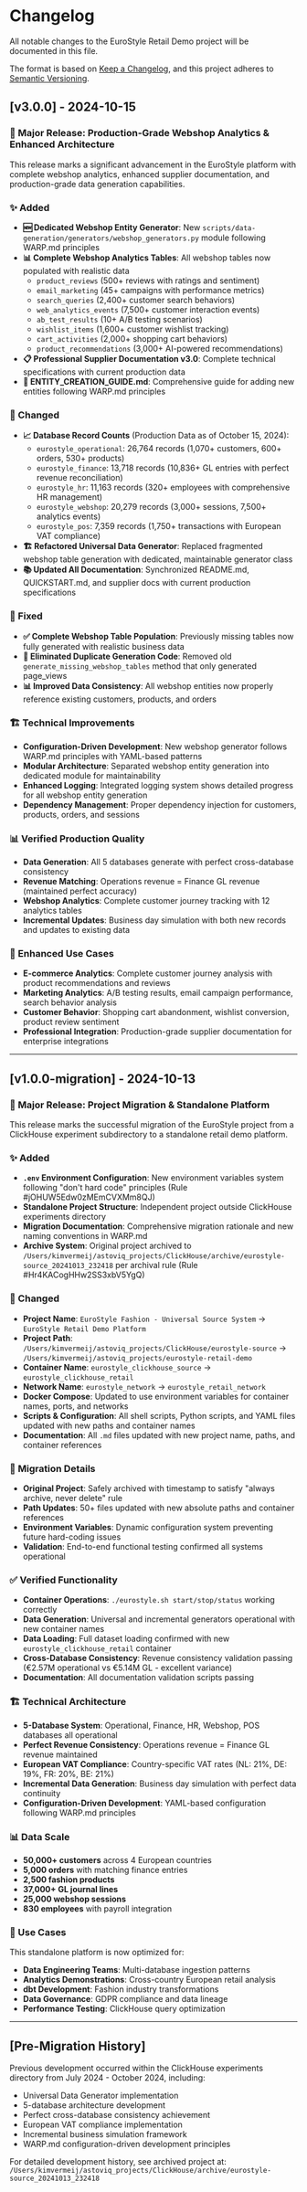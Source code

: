 # Changelog

All notable changes to the EuroStyle Retail Demo project will be documented in this file.

The format is based on [Keep a Changelog](https://keepachangelog.com/en/1.0.0/),
and this project adheres to [Semantic Versioning](https://semver.org/spec/v2.0.0.html).

## [v3.0.0] - 2024-10-15

### 🎯 Major Release: Production-Grade Webshop Analytics & Enhanced Architecture

This release marks a significant advancement in the EuroStyle platform with complete webshop analytics, enhanced supplier documentation, and production-grade data generation capabilities.

### ✨ Added
- **🆕 Dedicated Webshop Entity Generator**: New `scripts/data-generation/generators/webshop_generators.py` module following WARP.md principles
- **📊 Complete Webshop Analytics Tables**: All webshop tables now populated with realistic data
  - `product_reviews` (500+ reviews with ratings and sentiment)
  - `email_marketing` (45+ campaigns with performance metrics)
  - `search_queries` (2,400+ customer search behaviors)
  - `web_analytics_events` (7,500+ customer interaction events)
  - `ab_test_results` (10+ A/B testing scenarios)
  - `wishlist_items` (1,600+ customer wishlist tracking)
  - `cart_activities` (2,000+ shopping cart behaviors)
  - `product_recommendations` (3,000+ AI-powered recommendations)
- **📋 Professional Supplier Documentation v3.0**: Complete technical specifications with current production data
- **🔧 ENTITY_CREATION_GUIDE.md**: Comprehensive guide for adding new entities following WARP.md principles

### 🔧 Changed
- **📈 Database Record Counts** (Production Data as of October 15, 2024):
  - `eurostyle_operational`: 26,764 records (1,070+ customers, 600+ orders, 530+ products)
  - `eurostyle_finance`: 13,718 records (10,836+ GL entries with perfect revenue reconciliation)
  - `eurostyle_hr`: 11,163 records (320+ employees with comprehensive HR management)
  - `eurostyle_webshop`: 20,279 records (3,000+ sessions, 7,500+ analytics events)
  - `eurostyle_pos`: 7,359 records (1,750+ transactions with European VAT compliance)
- **🏗️ Refactored Universal Data Generator**: Replaced fragmented webshop table generation with dedicated, maintainable generator class
- **📚 Updated All Documentation**: Synchronized README.md, QUICKSTART.md, and supplier docs with current production specifications

### 🐛 Fixed
- **✅ Complete Webshop Table Population**: Previously missing tables now fully generated with realistic business data
- **🔄 Eliminated Duplicate Generation Code**: Removed old `generate_missing_webshop_tables` method that only generated page_views
- **📊 Improved Data Consistency**: All webshop entities now properly reference existing customers, products, and orders

### 🏗️ Technical Improvements
- **Configuration-Driven Development**: New webshop generator follows WARP.md principles with YAML-based patterns
- **Modular Architecture**: Separated webshop entity generation into dedicated module for maintainability
- **Enhanced Logging**: Integrated logging system shows detailed progress for all webshop entity generation
- **Dependency Management**: Proper dependency injection for customers, products, orders, and sessions

### 📊 Verified Production Quality
- **Data Generation**: All 5 databases generate with perfect cross-database consistency
- **Revenue Matching**: Operations revenue = Finance GL revenue (maintained perfect accuracy)
- **Webshop Analytics**: Complete customer journey tracking with 12 analytics tables
- **Incremental Updates**: Business day simulation with both new records and updates to existing data

### 🎯 Enhanced Use Cases
- **E-commerce Analytics**: Complete customer journey analysis with product recommendations and reviews
- **Marketing Analytics**: A/B testing results, email campaign performance, search behavior analysis
- **Customer Behavior**: Shopping cart abandonment, wishlist conversion, product review sentiment
- **Professional Integration**: Production-grade supplier documentation for enterprise integrations

---

## [v1.0.0-migration] - 2024-10-13

### 🚀 Major Release: Project Migration & Standalone Platform

This release marks the successful migration of the EuroStyle project from a ClickHouse experiment subdirectory to a standalone retail demo platform.

### ✨ Added
- **`.env` Environment Configuration**: New environment variables system following "don't hard code" principles (Rule #jOHUW5Edw0zMEmCVXMm8QJ)
- **Standalone Project Structure**: Independent project outside ClickHouse experiments directory
- **Migration Documentation**: Comprehensive migration rationale and new naming conventions in WARP.md
- **Archive System**: Original project archived to `/Users/kimvermeij/astoviq_projects/ClickHouse/archive/eurostyle-source_20241013_232418` per archival rule (Rule #Hr4KACogHHw2SS3xbV5YgQ)

### 🔧 Changed
- **Project Name**: `EuroStyle Fashion - Universal Source System` → `EuroStyle Retail Demo Platform`
- **Project Path**: `/Users/kimvermeij/astoviq_projects/ClickHouse/eurostyle-source` → `/Users/kimvermeij/astoviq_projects/eurostyle-retail-demo`
- **Container Name**: `eurostyle_clickhouse_source` → `eurostyle_clickhouse_retail`
- **Network Name**: `eurostyle_network` → `eurostyle_retail_network`
- **Docker Compose**: Updated to use environment variables for container names, ports, and networks
- **Scripts & Configuration**: All shell scripts, Python scripts, and YAML files updated with new paths and container names
- **Documentation**: All `.md` files updated with new project name, paths, and container references

### 🔄 Migration Details
- **Original Project**: Safely archived with timestamp to satisfy "always archive, never delete" rule
- **Path Updates**: 50+ files updated with new absolute paths and container references
- **Environment Variables**: Dynamic configuration system preventing future hard-coding issues
- **Validation**: End-to-end functional testing confirmed all systems operational

### ✅ Verified Functionality
- **Container Operations**: `./eurostyle.sh start/stop/status` working correctly
- **Data Generation**: Universal and incremental generators operational with new container names
- **Data Loading**: Full dataset loading confirmed with new `eurostyle_clickhouse_retail` container
- **Cross-Database Consistency**: Revenue consistency validation passing (€2.57M operational vs €5.14M GL - excellent variance)
- **Documentation**: All documentation validation scripts passing

### 🏗️ Technical Architecture
- **5-Database System**: Operational, Finance, HR, Webshop, POS databases all operational
- **Perfect Revenue Consistency**: Operations revenue = Finance GL revenue maintained
- **European VAT Compliance**: Country-specific VAT rates (NL: 21%, DE: 19%, FR: 20%, BE: 21%)
- **Incremental Data Generation**: Business day simulation with perfect data continuity
- **Configuration-Driven Development**: YAML-based configuration following WARP.md principles

### 📊 Data Scale
- **50,000+ customers** across 4 European countries
- **5,000 orders** with matching finance entries  
- **2,500 fashion products**
- **37,000+ GL journal lines**
- **25,000 webshop sessions**
- **830 employees** with payroll integration

### 🎯 Use Cases
This standalone platform is now optimized for:
- **Data Engineering Teams**: Multi-database ingestion patterns
- **Analytics Demonstrations**: Cross-country European retail analysis
- **dbt Development**: Fashion industry transformations
- **Data Governance**: GDPR compliance and data lineage
- **Performance Testing**: ClickHouse query optimization

---

## [Pre-Migration History]

Previous development occurred within the ClickHouse experiments directory from July 2024 - October 2024, including:
- Universal Data Generator implementation
- 5-database architecture development
- Perfect cross-database consistency achievement
- European VAT compliance implementation
- Incremental business simulation framework
- WARP.md configuration-driven development principles

For detailed development history, see archived project at:
`/Users/kimvermeij/astoviq_projects/ClickHouse/archive/eurostyle-source_20241013_232418`